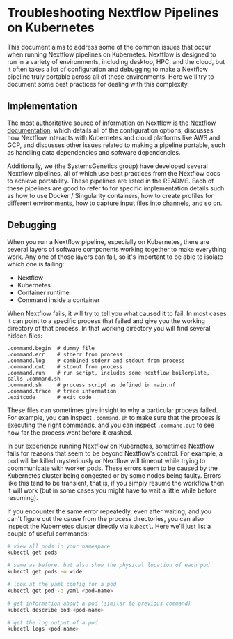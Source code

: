 # Troubleshooting Nextflow Pipelines on Kubernetes

This document aims to address some of the common issues that occur when running Nextflow pipelines on Kubernetes. Nextflow is designed to run in a variety of environments, including desktop, HPC, and the cloud, but it often takes a lot of configuration and debugging to make a Nextflow pipeline truly portable across all of these environments. Here we'll try to document some best practices for dealing with this complexity.

## Implementation

The most authoritative source of information on Nextflow is the [Nextflow documentation](https://www.nextflow.io/docs/latest/index.html), which details all of the configuration options, discusses how Nextflow interacts with Kubernetes and cloud platforms like AWS and GCP, and discusses other issues related to making a pipeline portable, such as handling data dependencies and software dependencies.

Additionally, we (the SystemsGenetics group) have developed several Nextflow pipelines, all of which use best practices from the Nextflow docs to achieve portability. These pipelines are listed in the README. Each of these pipelines are good to refer to for specific implementation details such as how to use Docker / Singularity containers, how to create profiles for different environments, how to capture input files into channels, and so on.

## Debugging

When you run a Nextflow pipeline, especially on Kubernetes, there are several layers of software components working together to make everything work. Any one of those layers can fail, so it's important to be able to isolate which one is failing:

- Nextflow
- Kubernetes
- Container runtime
- Command inside a container

When Nextflow fails, it will try to tell you what caused it to fail. In most cases it can point to a specific process that failed and give you the working directory of that process. In that working directory you will find several hidden files:
```
.command.begin  # dummy file
.command.err    # stderr from process
.command.log    # combined stderr and stdout from process
.command.out    # stdout from process
.command.run    # run script, includes some nextflow boilerplate, calls .command.sh
.command.sh     # process script as defined in main.nf
.command.trace  # trace information
.exitcode       # exit code
```

These files can sometimes give insight to why a particular process failed. For example, you can inspect `.command.sh` to make sure that the process is executing the right commands, and you can inspect `.command.out` to see how far the process went before it crashed.

In our experience running Nextflow on Kubernetes, sometimes Nextflow fails for reasons that seem to be beyond Nextflow's control. For example, a pod will be killed mysteriously or Nextflow will timeout while trying to coommunicate with worker pods. These errors seem to be caused by the Kubernetes cluster being congested or by some nodes being faulty. Errors like this tend to be transient, that is, if you simply resume the workflow then it will work (but in some cases you might have to wait a little while before resuming).

If you encounter the same error repeatedly, even after waiting, and you can't figure out the cause from the process directories, you can also inspect the Kubernetes cluster directly via `kubectl`. Here we'll just list a couple of useful commands:
```bash
# view all pods in your namespace
kubectl get pods

# same as before, but also show the physical location of each pod
kubectl get pods -o wide

# look at the yaml config for a pod
kubectl get pod -o yaml <pod-name>

# get information about a pod (similar to previous command)
kubectl describe pod <pod-name>

# get the log output of a pod
kubectl logs <pod-name>
```
